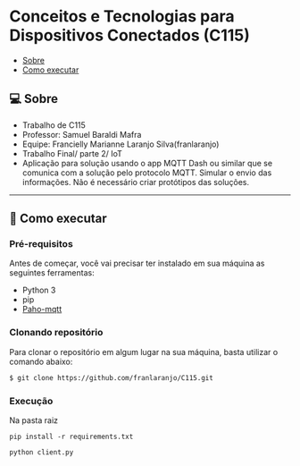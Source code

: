 # Conceitos e Tecnologias para Dispositivos Conectados (C115)

- [Sobre](#-sobre)
- [Como executar](#-como-executar)


## 💻 Sobre

- Trabalho de C115
- Professor: Samuel Baraldi Mafra
- Equipe: Francielly Marianne Laranjo Silva(franlaranjo)
- Trabalho Final/ parte 2/ IoT
- Aplicação para solução usando o app MQTT Dash ou similar que se comunica com a solução pelo protocolo MQTT. Simular o envio das informações. Não é necessário criar protótipos das soluções.

---

## 🚀 Como executar

### Pré-requisitos

Antes de começar, você vai precisar ter instalado em sua máquina as seguintes ferramentas:
 * Python 3
 * pip
 * [Paho-mqtt](https://pypi.org/project/paho-mqtt/)


### Clonando repositório

Para clonar o repositório em algum lugar na sua máquina, basta utilizar o comando abaixo:
```bash
$ git clone https://github.com/franlaranjo/C115.git
```

### Execução

Na pasta raiz
```
pip install -r requirements.txt 
```
```
python client.py
```
